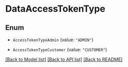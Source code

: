 # DataAccessTokenType

## Enum


* `AccessTokenTypeAdmin` (value: `"ADMIN"`)

* `AccessTokenTypeCustomer` (value: `"CUSTOMER"`)


[[Back to Model list]](../README.md#documentation-for-models) [[Back to API list]](../README.md#documentation-for-api-endpoints) [[Back to README]](../README.md)


